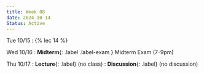 ```yaml
---
title: Week 08
date: 2024-10-14
Status: Active
---
```


Tue 10/15
: {% lec 14 %}

Wed 10/16
: **Midterm**{: .label .label-exam } Midterm Exam (7-9pm)

Thu 10/17
: **Lecture**{: .label} (no class)
: **Discussion**{: .label} (no discussion)

